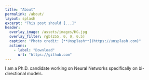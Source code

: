 ```yaml
---
title: "About"
permalink: /about/
layout: splash
excerpt: "This post should [...]"
header:
  overlay_image: /assets/images/HG.jpg
  overlay_filter: rgb(255, 0, 0, 0.5)
  caption: "Photo credit: [**Unsplash**](https://unsplash.com)"
  actions:
    - label: "Download"
      url: "https://github.com"
---
```


I am a Ph.D. candidate working on Neural Networks specifically on bi-directional models.
